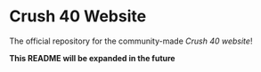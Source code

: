 # Crush 40 Website

The official repository for the community-made *Crush 40 website*!

**This README will be expanded in the future**